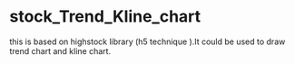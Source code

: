 # stock_Trend_Kline_chart
this is based on highstock library (h5 technique ).It could be used to draw trend chart and kline chart.
